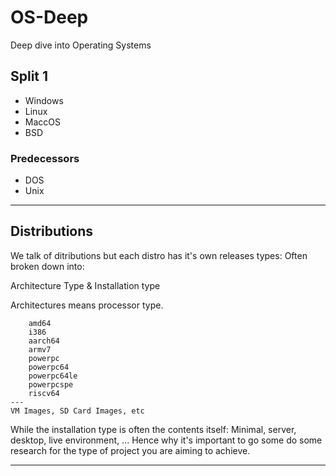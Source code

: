 # OS-Deep
Deep dive into Operating Systems


## Split 1

- Windows 
- Linux
- MaccOS
- BSD

### Predecessors

- DOS
- Unix

----- 

## Distributions

We talk of ditributions but each distro has it's own releases types:
Often broken down into: 

Architecture Type & Installation type

Architectures means processor type.  
```
    amd64
    i386
    aarch64
    armv7
    powerpc
    powerpc64
    powerpc64le
    powerpcspe
    riscv64
---
VM Images, SD Card Images, etc
``` 

While the installation type is often the contents itself: Minimal, server, desktop, live environment, ... 
Hence why it's important to go some do some research for the type of project you are aiming to achieve. 

-----


